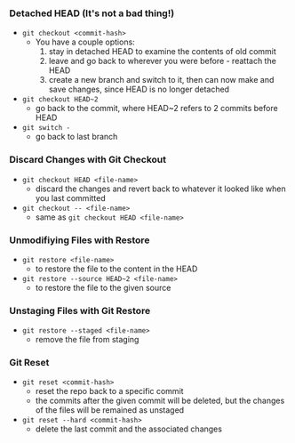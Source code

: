 ### Detached HEAD (It's not a bad thing!)
- `git checkout <commit-hash>`
    - You have a couple options:
        1. stay in detached HEAD to examine the contents of old commit
        2. leave and go back to wherever you were before - reattach the HEAD
        3. create a new branch and switch to it, then can now make and save changes, since HEAD is no longer detached
- `git checkout HEAD~2`
    - go back to the commit, where HEAD~2 refers to 2 commits before HEAD
- `git switch -`
    - go back to last branch


### Discard Changes with Git Checkout
- `git checkout HEAD <file-name>`
    - discard the changes and revert back to whatever it looked like when you last committed
- `git checkout -- <file-name>`
    - same as `git checkout HEAD <file-name>`


### Unmodifiying Files with Restore
- `git restore <file-name>`
    - to restore the file to the content in the HEAD
- `git restore --source HEAD~2 <file-name>`
    - to restore the file to the given source


### Unstaging Files with Git Restore
- `git restore --staged <file-name>`
    - remove the file from staging


### Git Reset
- `git reset <commit-hash>`
    - reset the repo back to a specific commit
    - the commits after the given commit will be deleted, but the changes of the files will be remained as unstaged
- `git reset --hard <commit-hash>`
    - delete the last commit and the associated changes